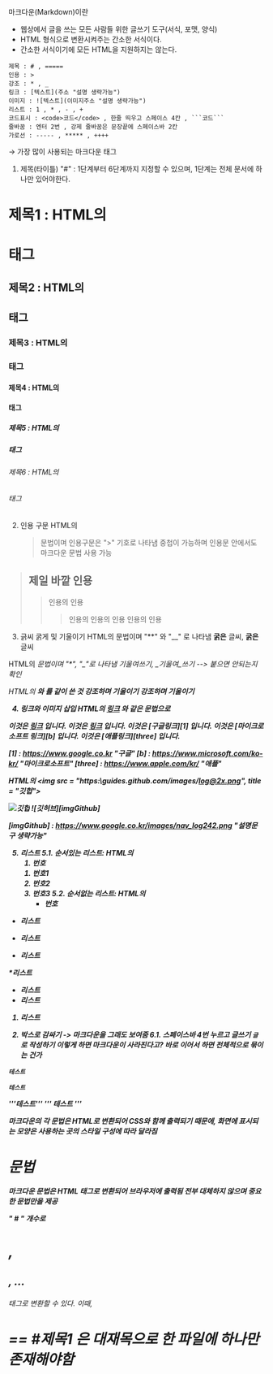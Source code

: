 마크다운(Markdown)이란
 - 웹상에서 글을 쓰는 모든 사람들 위한 글쓰기 도구(서식, 포맷, 양식)
 - HTML 형식으로 변환시켜주는 간소한 서식이다.
 - 간소한 서식이기에 모든 HTML을 지원하지는 않는다.

```
제목 : # , =====
인용 : >
강조 : * , _
링크 : [텍스트](주소 "설명 생략가능")
이미지 : ![텍스트](이미지주소 "설명 생략가능")
리스트 : 1 , * , - , +
코드표시 : <code>코드</code> , 한줄 띄우고 스페이스 4칸 , ```코드```
줄바꿈 : 엔터 2번 , 강제 줄바꿈은 문장끝에 스페이스바 2칸
가로선 : ----- , ***** , ++++
```
→ 가장 많이 사용되는 마크다운 태그

1. 제목(타이틀)
"#" :  1단계부터 6단계까지 지정할 수 있으며, 1단계는 전체 문서에 하나만 있어야한다.
# 제목1 : HTML의 <h1> 태그
## 제목2 : HTML의 <h2> 태그
### 제목3 : HTML의 <h3> 태그
#### 제목4 : HTML의 <h4> 태그
##### 제목5 : HTML의 <h5> 태그
###### 제목6 : HTML의 <h6> 태그

2. 인용 구문
HTML의 <blockquote> 문법이며
인용구문은 ">" 기호로 나타냄
중첩이 가능하며 인용문 안에서도 마크다운 문법 사용 가능
> ## 제일 바깥 인용
>> 인용의 인용
>>> 인용의 인용의 인용
>> 인용의 인용

3. 긁씨 굵게 및 기울이기
HTML의 <bold> 문법이며
"**" 와 "__" 로 나타냄
**굵은** 글씨, __굵은__ 글씨

HTML의 <i> 문법이며
"*", "_"로 나타냄
*기울여*쓰기, _기울여_쓰기
--> 붙으면 안되는지 확인

HTML의 <b>와 <i>를 같이 쓴 것
***강조하며 기울이기***
___강조하며 기울이기___ 

4. 링크와 이미지 삽입
HTML의 <a href = "http://example.com" alt = "설명문구 생략가능">링크</a> 와 같은 문법으로

이것은 [링크](http://www.example.com) 입니다.
이것은 [링크](http://www.example.com " 설명문구 생략가능") 입니다.
이것은 [구글링크][1] 입니다.
이것은 [마이크로소프트 링크][b] 입니다.
이것은 [애플링크][three] 입니다.

[1] : https://www.google.co.kr "구글"
[b] : https://www.microsoft.com/ko-kr/ "마이크로소프트"
[three] : https://www.apple.com/kr/ "애플"

HTML의 <img src = "https:\\guides.github.com/images/log@2x.png", title = "깃헙">

![깃헙](https://guides.github.com/images/log@2x.png "설명문구 생략가능")
![깃허브][imgGithub]

[imgGithub] : https://www.google.co.kr/images/nav_log242.png "설명문구 생략가능"

5. 리스트
5.1. 순서있는 리스트: HTML의 <ol><li>번호</li></ol>
    1. 번호1
    2. 번호2
    3. 번호3
5.2. 순서없는 리스트: HTML의 <ul><li>번호</li></ol>
- 리스트
* 리스트
+ 리스트

*리스트
* 리스트
 * 리스트
 1. 리스트

6. 박스로 감싸기 -> 마크다운을 그래도 보여줌
6.1. 스페이스바 4번 누르고 글쓰기
``` 글 ```로 작성하기
    이렇게 하면 마크다운이 사라진다고?
    바로 이어서 하면 전체적으로 묶이는 건가

``` 테스트 ```
```
테스트
```
'''테스트'''
'''
테스트
'''

마크다운의 각 문법은 HTML로 변환되어 CSS와 함께 출력되기 때문에, 화면에 표시되는 모양은
사용하는 곳의 스타일 구성에 따라 달라짐

# 문법

마크다운 문법은 HTML 태그로 변환되어 브라우저에 출력됨
전부 대체하지 않으며 중요한 문법만을 제공

" # " 개수로 <h1>, <h2>, ... <h6> 태그로 변환할 수 있다.
이때, <h1> == #제목1 은 대재목으로 한 파일에 하나만 존재해야함

